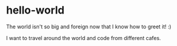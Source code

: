 # hello-world
The world isn't so big and foreign now that I know how to greet it! :)

I want to travel around the world and code from different cafes.
